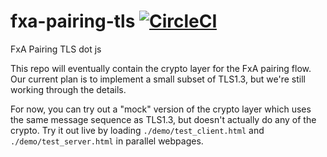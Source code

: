 # fxa-pairing-tls [![CircleCI](https://circleci.com/gh/mozilla/fxa-pairing-tls/tree/master.svg?style=svg)](https://circleci.com/gh/mozilla/fxa-pairing-tls/tree/master)
FxA Pairing TLS dot js

This repo will eventually contain the crypto layer for the FxA pairing flow.
Our current plan is to implement a small subset of TLS1.3, but we're still
working through the details.

For now, you can try out a "mock" version of the crypto layer which uses
the same message sequence as TLS1.3, but doesn't actually do any of the crypto.
Try it out live by loading `./demo/test_client.html` and `./demo/test_server.html` in
parallel webpages.

